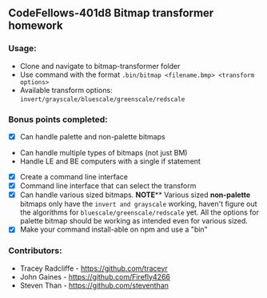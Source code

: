 ## CodeFellows-401d8 Bitmap transformer homework
### Usage:
+ Clone and navigate to bitmap-transformer folder
+ Use command with the format `.bin/bitmap <filename.bmp> <transform options>`
+ Available transform options: `invert/grayscale/bluescale/greenscale/redscale`

### Bonus points completed:
- [x] Can handle palette and non-palette bitmaps
- Can handle multiple types of bitmaps (not just BM)
- Handle LE and BE computers with a single if statement
- [x] Create a command line interface
- [x] Command line interface that can select the transform
- [x] Can handle various sized bitmaps. **NOTE**** Various sized **non-palette** bitmaps only have the `invert and grayscale` working, haven't figure out the algorithms for `bluescale/greenscale/redscale` yet. All the options for palette bitmap should be working as intended even for various sized.
- [x] Make your command install-able on npm and use a "bin"

### Contributors:
+ Tracey Radcliffe - https://github.com/traceyr
+ John Gaines - https://github.com/Firefly4266
+ Steven Than - https://github.com/steventhan
